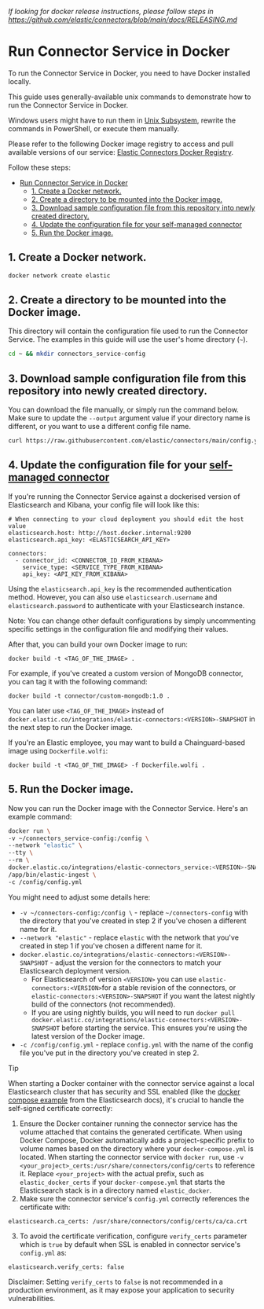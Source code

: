 _If looking for docker release instructions, please follow steps in https://github.com/elastic/connectors/blob/main/docs/RELEASING.md_

# Run Connector Service in Docker

To run the Connector Service in Docker, you need to have Docker installed locally.

This guide uses generally-available unix commands to demonstrate how to run the Connector Service in Docker.

Windows users might have to run them in [Unix Subsystem](https://learn.microsoft.com/en-us/windows/wsl/about), rewrite the commands in PowerShell, or execute them manually.

Please refer to the following Docker image registry to access and pull available versions of our service: [Elastic Connectors Docker Registry](https://www.docker.elastic.co/r/integrations/elastic-connectors).

Follow these steps:

- [Run Connector Service in Docker](#run-connector-service-in-docker)
  - [1. Create a Docker network.](#1-create-a-docker-network)
  - [2. Create a directory to be mounted into the Docker image.](#2-create-a-directory-to-be-mounted-into-the-docker-image)
  - [3. Download sample configuration file from this repository into newly created directory.](#3-download-sample-configuration-file-from-this-repository-into-newly-created-directory)
  - [4. Update the configuration file for your self-managed connector](#4-update-the-configuration-file-for-your-self-managed-connector)
  - [5. Run the Docker image.](#5-run-the-docker-image)

## 1. Create a Docker network.

```sh
docker network create elastic
```

## 2. Create a directory to be mounted into the Docker image.

This directory will contain the configuration file used to run the Connector Service. The examples in this guide will use the user's home directory (`~`).

```sh
cd ~ && mkdir connectors_service-config
```

## 3. Download sample configuration file from this repository into newly created directory.

You can download the file manually, or simply run the command below. Make sure to update the `--output` argument value if your directory name is different, or you want to use a different config file name.

```sh
curl https://raw.githubusercontent.com/elastic/connectors/main/config.yml.example --output ~/connectors_service-config/config.yml
```

## 4. Update the configuration file for your [self-managed connector](https://www.elastic.co/guide/en/elasticsearch/reference/current/es-build-connector.html#build-connector-usage)

If you're running the Connector Service against a dockerised version of Elasticsearch and Kibana, your config file will look like this:

```
# When connecting to your cloud deployment you should edit the host value
elasticsearch.host: http://host.docker.internal:9200
elasticsearch.api_key: <ELASTICSEARCH_API_KEY>

connectors:
  - connector_id: <CONNECTOR_ID_FROM_KIBANA>
    service_type: <SERVICE_TYPE_FROM_KIBANA>
    api_key: <API_KEY_FROM_KIBANA>

```

Using the `elasticsearch.api_key` is the recommended authentication method. However, you can also use `elasticsearch.username` and `elasticsearch.password` to authenticate with your Elasticsearch instance.

Note: You can change other default configurations by simply uncommenting specific settings in the configuration file and modifying their values.

After that, you can build your own Docker image to run:

```
docker build -t <TAG_OF_THE_IMAGE> .
```

For example, if you've created a custom version of MongoDB connector, you can tag it with the following command:

```
docker build -t connector/custom-mongodb:1.0 .
```

You can later use `<TAG_OF_THE_IMAGE>` instead of `docker.elastic.co/integrations/elastic-connectors:<VERSION>-SNAPSHOT` in the next step to run the Docker image.

If you're an Elastic employee, you may want to build a Chainguard-based image using `Dockerfile.wolfi`:

```
docker build -t <TAG_OF_THE_IMAGE> -f Dockerfile.wolfi .
```

## 5. Run the Docker image.

Now you can run the Docker image with the Connector Service. Here's an example command:

```sh
docker run \
-v ~/connectors_service-config:/config \
--network "elastic" \
--tty \
--rm \
docker.elastic.co/integrations/elastic-connectors_service:<VERSION>-SNAPSHOT \
/app/bin/elastic-ingest \
-c /config/config.yml
```

You might need to adjust some details here:

- `-v ~/connectors-config:/config \` - replace `~/connectors-config` with the directory that you've created in step 2 if you've chosen a different name for it.
- `--network "elastic"` - replace `elastic` with the network that you've created in step 1 if you've chosen a different name for it.
- `docker.elastic.co/integrations/elastic-connectors:<VERSION>-SNAPSHOT` - adjust the version for the connectors to match your Elasticsearch deployment version.
  - For Elasticsearch of version `<VERSION>` you can use `elastic-connectors:<VERSION>`for a stable revision of the connectors, or `elastic-connectors:<VERSION>-SNAPSHOT` if you want the latest nightly build of the connectors (not recommended).
  - If you are using nightly builds, you will need to run `docker pull docker.elastic.co/integrations/elastic-connectors:<VERSION>-SNAPSHOT` before starting the service. This ensures you're using the latest version of the Docker image.
- `-c /config/config.yml` - replace `config.yml` with the name of the config file you've put in the directory you've created in step 2.

> [!TIP]
> When starting a Docker container with the connector service against a local Elasticsearch cluster that has security and SSL enabled (like the [docker compose example](https://www.elastic.co/guide/en/elasticsearch/reference/current/docker.html#docker-compose-file) from the Elasticsearch docs), it's crucial to handle the self-signed certificate correctly:
> 1. Ensure the Docker container running the connector service has the volume attached that contains the generated certificate. When using Docker Compose, Docker automatically adds a project-specific prefix to volume names based on the directory where your `docker-compose.yml` is located. When starting the connector service with `docker run`, use `-v <your_project>_certs:/usr/share/connectors/config/certs` to reference it. Replace `<your_project>` with the actual prefix, such as `elastic_docker_certs` if your `docker-compose.yml` that starts the Elasticsearch stack is in a directory named `elastic_docker`.
> 2. Make sure the connector service's `config.yml` correctly references the certificate with:
> ```
> elasticsearch.ca_certs: /usr/share/connectors/config/certs/ca/ca.crt
> ```
> 3. To avoid the certificate verification, configure `verify_certs` parameter which is `true` by default when SSL is enabled in connector service's `config.yml` as:
> ```
> elasticsearch.verify_certs: false
> ```
> Disclaimer: Setting `verify_certs` to `false` is not recommended in a production environment, as it may expose your application to security vulnerabilities.